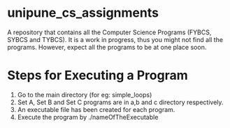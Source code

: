 # unipune_cs_assignments
A repository that contains all the Computer Science Programs (FYBCS, SYBCS and TYBCS). 
It is a work in progress, thus you might not find all the programs.
However, expect all the programs to be at one place soon.

# Steps for Executing a Program
1. Go to the main directory (for eg: simple_loops)
2. Set A, Set B and Set C programs are in a,b and c directory respectively.
3. An executable file has been created for each program.
4. Execute the program by ./nameOfTheExecutable
